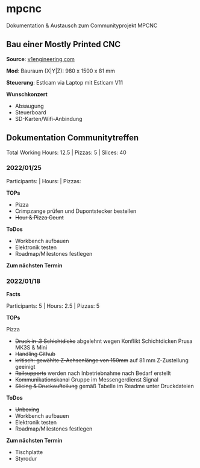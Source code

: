 # mpcnc
Dokumentation &amp; Austausch zum Communityprojekt MPCNC

## Bau einer Mostly Printed CNC

**Source**: [v1engineering.com](https://www.v1engineering.com)

**Mod**: Bauraum (X|Y|Z): 980 x 1500 x 81 mm

**Steuerung**: Estlcam via Laptop mit Estlcam V11

**Wunschkonzert**

- Absaugung
- Steuerboard
- SD-Karten/Wifi-Anbindung

## Dokumentation Communitytreffen

Total Working Hours: 12.5 | Pizzas: 5 | Slices: 40 

### 2022/01/25

Participants:  | Hours:  | Pizzas: 

**TOPs**

- Pizza
- Crimpzange prüfen und Dupontstecker bestellen 
- ~~Hour & Pizza Count~~

**ToDos**

- Workbench aufbauen
- Elektronik testen
- Roadmap/Milestones festlegen

**Zum nächsten Termin**


### 2022/01/18

**Facts**

Participants: 5 | Hours: 2.5 | Pizzas: 5

**TOPs**

Pizza
- ~~Druck in .3 Schichtdicke~~ abgelehnt wegen Konflikt Schichtdicken Prusa MK3S & Mini
- ~~Handling Github~~
- ~~kritisch: gewählte Z-Achsenlänge von 150mm~~ auf 81 mm Z-Zustellung geeinigt
- ~~Railsupports~~ werden nach Inbetriebnahme nach Bedarf erstellt
- ~~Kommunikationskanal~~ Gruppe im Messengerdienst Signal
- ~~Slicing & Druckaufteilung~~ gemäß Tabelle im Readme unter Druckdateien

**ToDos**

- ~~Unboxing~~
- Workbench aufbauen
- Elektronik testen
- Roadmap/Milestones festlegen

**Zum nächsten Termin**

- Tischplatte
- Styrodur
